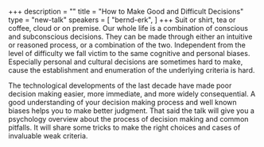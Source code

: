 +++
description = ""
title = "How to Make Good and Difficult Decisions"
type = "new-talk"
speakers = [
        "bernd-erk",
]
+++
Suit or shirt, tea or coffee, cloud or on premise. Our whole life is a combination of
conscious and subconscious decisions. They can be made through either an intuitive or
reasoned process, or a combination of the two. Independent from the level of difficulty we
fall victim to the same cognitive and personal biases. Especially personal and cultural
decisions are sometimes hard to make, cause the establishment and enumeration of the
underlying criteria is hard.

The technological developments of the last decade have made poor decision making easier,
more immediate, and more widely consequential. A good understanding of your decision
making process and well known biases helps you to make better judgment. That said the talk
will give you a psychology overview about the process of decision making and common
pitfalls. It will share some tricks to make the right choices and cases of invaluable weak
criteria.